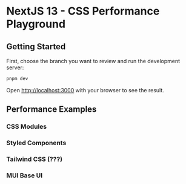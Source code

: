 # NextJS 13 - CSS Performance Playground

## Getting Started

First, choose the branch you want to review and run the development server:

```bash
pnpm dev
```

Open [http://localhost:3000](http://localhost:3000) with your browser to see the result.

## Performance Examples

### CSS Modules

### Styled Components

### Tailwind CSS (???)

### MUI Base UI
